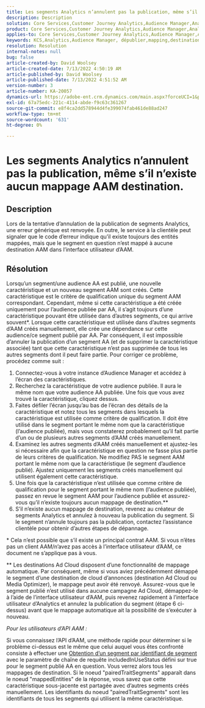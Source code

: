 ```yaml
---
title: Les segments Analytics n’annulent pas la publication, même s’il n’existe aucun mappage AAM destination.
description: Description
solution: Core Services,Customer Journey Analytics,Audience Manager,Analytics
product: Core Services,Customer Journey Analytics,Audience Manager,Analytics
applies-to: Core Services,Customer Journey Analytics,Audience Manager,Analytics
keywords: KCS,Analytics,Audience Manager, dépublier,mapping,destination
resolution: Resolution
internal-notes: null
bug: false
article-created-by: David Woolsey
article-created-date: 7/13/2022 4:50:19 AM
article-published-by: David Woolsey
article-published-date: 7/13/2022 4:51:52 AM
version-number: 3
article-number: KA-20057
dynamics-url: https://adobe-ent.crm.dynamics.com/main.aspx?forceUCI=1&pagetype=entityrecord&etn=knowledgearticle&id=7441e345-6702-ed11-82e4-00224809fe22
exl-id: 67a75edc-221c-4114-abde-f9c63c361267
source-git-commit: e8f4ca2dd578944d4fe399074fab461de88ad247
workflow-type: tm+mt
source-wordcount: '631'
ht-degree: 0%

---
```


# Les segments Analytics n’annulent pas la publication, même s’il n’existe aucun mappage AAM destination.

## Description

Lors de la tentative d’annulation de la publication de segments Analytics, une erreur générique est renvoyée. En outre, le service à la clientèle peut signaler que le code d’erreur indique qu’il existe toujours des entités mappées, mais que le segment en question n’est mappé à aucune destination AAM dans l’interface utilisateur d’AAM. 

## Résolution

Lorsqu’un segment/une audience AA est publié, une nouvelle caractéristique et un nouveau segment AAM sont créés. Cette caractéristique est le critère de qualification unique du segment AAM correspondant. Cependant, même si cette caractéristique a été créée uniquement pour l’audience publiée par AA, il s’agit toujours d’une caractéristique pouvant être utilisée dans d’autres segments, ce qui arrive souvent\*. Lorsque cette caractéristique est utilisée dans d’autres segments d’AAM créés manuellement, elle crée une dépendance sur cette audience/ce segment publié par AA. Par conséquent, il est impossible d’annuler la publication d’un segment AA (et de supprimer la caractéristique associée) tant que cette caractéristique n’est pas supprimée de tous les autres segments dont il peut faire partie. Pour corriger ce problème, procédez comme suit :<br>
1. Connectez-vous à votre instance d’Audience Manager et accédez à l’écran des caractéristiques.
2. Recherchez la caractéristique de votre audience publiée. Il aura le même nom que votre audience AA publiée. Une fois que vous avez trouvé la caractéristique, cliquez dessus.
3. Faites défiler l’écran jusqu’au bas de l’écran des détails de la caractéristique et notez tous les segments dans lesquels la caractéristique est utilisée comme critère de qualification. Il doit être utilisé dans le segment portant le même nom que la caractéristique (l’audience publiée), mais vous constaterez probablement qu’il fait partie d’un ou de plusieurs autres segments d’AAM créés manuellement.
4. Examinez les autres segments d’AAM créés manuellement et ajustez-les si nécessaire afin que la caractéristique en question ne fasse plus partie de leurs critères de qualification. Ne modifiez PAS le segment AAM portant le même nom que la caractéristique (le segment d’audience publié). Ajustez uniquement les segments créés manuellement qui utilisent également cette caractéristique.
5. Une fois que la caractéristique n’est utilisée que comme critère de qualification pour le segment portant le même nom (l’audience publiée), passez en revue le segment AAM pour l’audience publiée et assurez-vous qu’il n’existe toujours aucun mappage de destination.\*\*
6. S’il n’existe aucun mappage de destination, revenez au créateur de segments Analytics et annulez à nouveau la publication du segment. Si le segment n’annule toujours pas la publication, contactez l’assistance clientèle pour obtenir d’autres étapes de dépannage.


\* Cela n’est possible que s’il existe un principal contrat AAM. Si vous n’êtes pas un client AAM/n’avez pas accès à l’interface utilisateur d’AAM, ce document ne s’applique pas à vous.

\*\* Les destinations Ad Cloud disposent d’une fonctionnalité de mappage automatique. Par conséquent, même si vous aviez précédemment démappé le segment d’une destination de cloud d’annonces (destination Ad Cloud ou Media Optimizer), le mappage peut avoir été renvoyé. Assurez-vous que le segment publié n’est utilisé dans aucune campagne Ad Cloud, démappez-le à l’aide de l’interface utilisateur d’AAM, puis revenez rapidement à l’interface utilisateur d’Analytics et annulez la publication du segment (étape 6 ci-dessus) avant que le mappage automatique ait la possibilité de s’exécuter à nouveau.



*Pour les utilisateurs d’API AAM :*

Si vous connaissez l’API d’AAM, une méthode rapide pour déterminer si le problème ci-dessus est le même que celui auquel vous êtes confronté consiste à effectuer une [Obtention d’un segment par identifiant de segment](https://bank.demdex.com/portal/swagger/index.html#/Segments%20API/get_segments__sid_) avec le paramètre de chaîne de requête includedInUseStatus défini sur true pour le segment publié AA en question. Vous verrez alors tous les mappages de destination. Si le noeud &quot;pairedTraitSegments&quot; apparaît dans le noeud &quot;mappedEntities&quot; de la réponse, vous savez que cette caractéristique sous-jacente est partagée avec d’autres segments créés manuellement. Les identifiants du noeud &quot;pairedTraitSegments&quot; sont les identifiants de tous les segments qui utilisent la même caractéristique.
